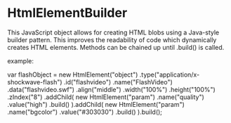 # HtmlElementBuilder

This JavaScript object allows for creating HTML blobs using a Java-style builder pattern.  This improves the readability of code which dynamically creates HTML elements.  Methods can be chained up until .build() is called.

example:

var flashObject = new HtmlElement("object")
        .type("application/x-shockwave-flash")
        .id("flashvideo")
        .name("FlashVideo")
        .data("flashvideo.swf")
        .align("middle")
        .width("100%")
        .height("100%")
        .zIndex("8")
        .addChild(
            new HtmlElement("param")
                .name("quality")
                .value("high")
                .build()
        ).addChild(
            new HtmlElement("param")
                .name("bgcolor")
                .value("#303030")
                .build()
        ).build();